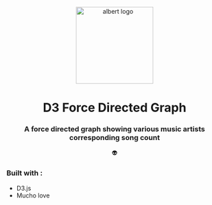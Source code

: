 <p align="center">
  <a href="https://d3.imbrikis.com/">
    <img alt="albert logo" src="https://www.albertpadilla.com/static/logo-2eeae6eaf65305c1ff40d19bf7810f99.svg" width="180" />
  </a>
</p>
<h1 align="center">
  D3 Force Directed Graph
</h1>

<h3 align="center">A force directed graph showing various music artists corresponding song count</h3>
<p align="center">👽</p>

### Built with :

- D3.js
- Mucho love
